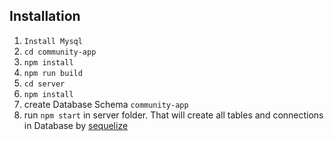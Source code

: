 ## Installation

1. `Install Mysql`
2. `cd community-app`
3. `npm install`
4. `npm run build`
5. `cd server`
6. `npm install`
7. create Database Schema `community-app`
8. run `npm start` in server folder. That will create all tables and connections in Database by [sequelize](http://docs.sequelizejs.com/)
